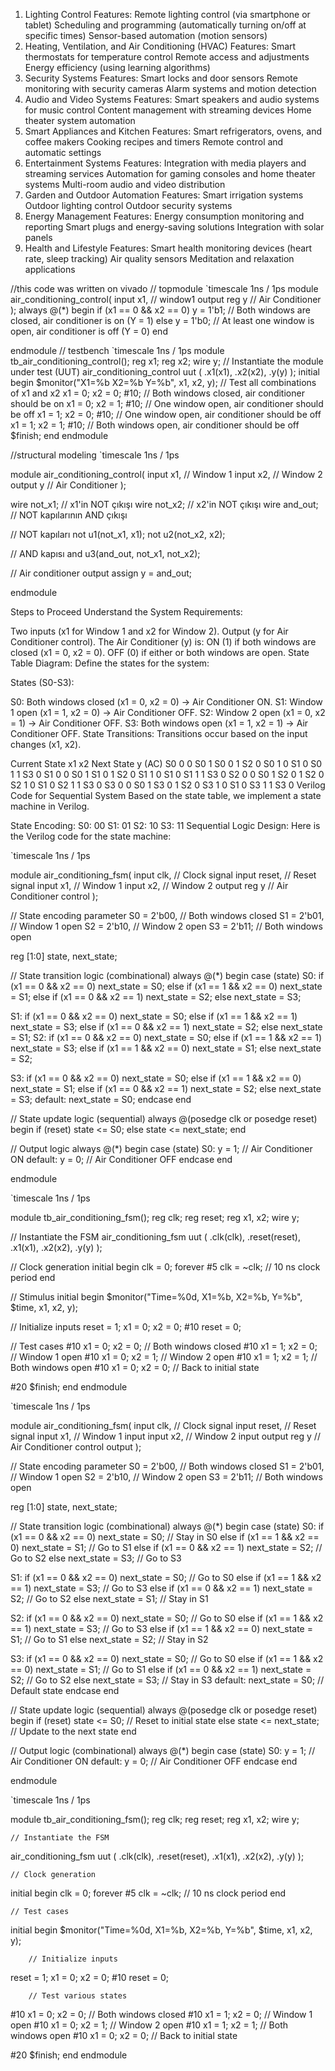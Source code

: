 1. Lighting Control
Features:
Remote lighting control (via smartphone or tablet)
Scheduling and programming (automatically turning on/off at specific times)
Sensor-based automation (motion sensors)
2. Heating, Ventilation, and Air Conditioning (HVAC)
Features:
Smart thermostats for temperature control
Remote access and adjustments
Energy efficiency (using learning algorithms)
3. Security Systems
Features:
Smart locks and door sensors
Remote monitoring with security cameras
Alarm systems and motion detection
4. Audio and Video Systems
Features:
Smart speakers and audio systems for music control
Content management with streaming devices
Home theater system automation
5. Smart Appliances and Kitchen
Features:
Smart refrigerators, ovens, and coffee makers
Cooking recipes and timers
Remote control and automatic settings
6. Entertainment Systems
Features:
Integration with media players and streaming services
Automation for gaming consoles and home theater systems
Multi-room audio and video distribution
7. Garden and Outdoor Automation
Features:
Smart irrigation systems
Outdoor lighting control
Outdoor security systems
8. Energy Management
Features:
Energy consumption monitoring and reporting
Smart plugs and energy-saving solutions
Integration with solar panels
9. Health and Lifestyle
Features:
Smart health monitoring devices (heart rate, sleep tracking)
Air quality sensors
Meditation and relaxation applications




//this code was written on vivado
// topmodule
`timescale 1ns / 1ps
module air_conditioning_control(
input x1,      // window1
output reg y   // Air Conditioner
);
always @(*) begin
    if (x1 == 0 && x2 == 0)
        y = 1'b1;  // Both windows are closed, air conditioner is on (Y = 1)
    else
        y = 1'b0;  // At least one window is open, air conditioner is off (Y = 0)
end

endmodule
// testbench
`timescale 1ns / 1ps
module tb_air_conditioning_control();
reg x1;
reg x2;
 wire y;
// Instantiate the module under test (UUT)
air_conditioning_control uut (
.x1(x1),
.x2(x2),
.y(y)
);
initial begin
$monitor("X1=%b X2=%b Y=%b", x1, x2, y);
  // Test all combinations of x1 and x2
x1 = 0; x2 = 0; #10; // Both windows closed, air conditioner should be on
x1 = 0; x2 = 1; #10; // One window open, air conditioner should be off
x1 = 1; x2 = 0; #10; // One window open, air conditioner should be off
 x1 = 1; x2 = 1; #10; // Both windows open, air conditioner should be off
$finish;
 end
endmodule

//structural modeling
`timescale 1ns / 1ps

module air_conditioning_control(
    input x1,     // Window 1
    input x2,     // Window 2
    output y      // Air Conditioner
);

   wire not_x1;  // x1'in NOT çıkışı
    wire not_x2;  // x2'in NOT çıkışı
    wire and_out; // NOT kapılarının AND çıkışı

   // NOT kapıları
    not u1(not_x1, x1);
    not u2(not_x2, x2);

  // AND kapısı
    and u3(and_out, not_x1, not_x2);

  // Air conditioner output
    assign y = and_out;

endmodule



Steps to Proceed
Understand the System Requirements:

Two inputs (x1 for Window 1 and x2 for Window 2).
Output (y for Air Conditioner control).
The Air Conditioner (y) is:
ON (1) if both windows are closed (x1 = 0, x2 = 0).
OFF (0) if either or both windows are open.
State Table Diagram: Define the states for the system:

States (S0-S3):

S0: Both windows closed (x1 = 0, x2 = 0) → Air Conditioner ON.
S1: Window 1 open (x1 = 1, x2 = 0) → Air Conditioner OFF.
S2: Window 2 open (x1 = 0, x2 = 1) → Air Conditioner OFF.
S3: Both windows open (x1 = 1, x2 = 1) → Air Conditioner OFF.
State Transitions: Transitions occur based on the input changes (x1, x2).

Current State	x1	x2	Next State	y (AC)
S0	0	0	S0	1
S0	0	1	S2	0
S0	1	0	S1	0
S0	1	1	S3	0
S1	0	0	S0	1
S1	0	1	S2	0
S1	1	0	S1	0
S1	1	1	S3	0
S2	0	0	S0	1
S2	0	1	S2	0
S2	1	0	S1	0
S2	1	1	S3	0
S3	0	0	S0	1
S3	0	1	S2	0
S3	1	0	S1	0
S3	1	1	S3	0
Verilog Code for Sequential System
Based on the state table, we implement a state machine in Verilog.

State Encoding:
S0: 00
S1: 01
S2: 10
S3: 11
Sequential Logic Design:
Here is the Verilog code for the state machine:

`timescale 1ns / 1ps

module air_conditioning_fsm(
    input clk,        // Clock signal
    input reset,      // Reset signal
    input x1,         // Window 1
    input x2,         // Window 2
    output reg y      // Air Conditioner control
);

  // State encoding
    parameter S0 = 2'b00, // Both windows closed
              S1 = 2'b01, // Window 1 open
              S2 = 2'b10, // Window 2 open
              S3 = 2'b11; // Both windows open

   reg [1:0] state, next_state;

   // State transition logic (combinational)
    always @(*) begin
        case (state)
            S0: if (x1 == 0 && x2 == 0) next_state = S0;
                else if (x1 == 1 && x2 == 0) next_state = S1;
                else if (x1 == 0 && x2 == 1) next_state = S2;
                else next_state = S3;

 S1: if (x1 == 0 && x2 == 0) next_state = S0;
                else if (x1 == 1 && x2 == 1) next_state = S3;
                else if (x1 == 0 && x2 == 1) next_state = S2;
                else next_state = S1;
    S2: if (x1 == 0 && x2 == 0) next_state = S0;
                else if (x1 == 1 && x2 == 1) next_state = S3;
                else if (x1 == 1 && x2 == 0) next_state = S1;
                else next_state = S2;

 S3: if (x1 == 0 && x2 == 0) next_state = S0;
                else if (x1 == 1 && x2 == 0) next_state = S1;
                else if (x1 == 0 && x2 == 1) next_state = S2;
                else next_state = S3;
      default: next_state = S0;
        endcase
    end

 // State update logic (sequential)
    always @(posedge clk or posedge reset) begin
        if (reset)
            state <= S0;
        else
            state <= next_state;
    end

// Output logic
    always @(*) begin
        case (state)
            S0: y = 1; // Air Conditioner ON
            default: y = 0; // Air Conditioner OFF
        endcase
    end

endmodule

`timescale 1ns / 1ps

module tb_air_conditioning_fsm();
    reg clk;
    reg reset;
    reg x1, x2;
    wire y;

 // Instantiate the FSM
    air_conditioning_fsm uut (
        .clk(clk),
        .reset(reset),
        .x1(x1),
        .x2(x2),
        .y(y)
    );

  // Clock generation
    initial begin
        clk = 0;
        forever #5 clk = ~clk; // 10 ns clock period
    end

  // Stimulus
    initial begin
        $monitor("Time=%0d, X1=%b, X2=%b, Y=%b", $time, x1, x2, y);

 // Initialize inputs
        reset = 1; x1 = 0; x2 = 0;
        #10 reset = 0;

  // Test cases
        #10 x1 = 0; x2 = 0; // Both windows closed
        #10 x1 = 1; x2 = 0; // Window 1 open
        #10 x1 = 0; x2 = 1; // Window 2 open
        #10 x1 = 1; x2 = 1; // Both windows open
        #10 x1 = 0; x2 = 0; // Back to initial state

  #20 $finish;
    end
endmodule

`timescale 1ns / 1ps

module air_conditioning_fsm(
    input clk,        // Clock signal
    input reset,      // Reset signal
    input x1,         // Window 1 input
    input x2,         // Window 2 input
    output reg y      // Air Conditioner control output
);

 // State encoding
  parameter S0 = 2'b00, // Both windows closed
              S1 = 2'b01, // Window 1 open
              S2 = 2'b10, // Window 2 open
              S3 = 2'b11; // Both windows open

   reg [1:0] state, next_state;

 // State transition logic (combinational)
  always @(*) begin
        case (state)
            S0: if (x1 == 0 && x2 == 0) next_state = S0; // Stay in S0
                else if (x1 == 1 && x2 == 0) next_state = S1; // Go to S1
                else if (x1 == 0 && x2 == 1) next_state = S2; // Go to S2
                else next_state = S3; // Go to S3

S1: if (x1 == 0 && x2 == 0) next_state = S0; // Go to S0
                else if (x1 == 1 && x2 == 1) next_state = S3; // Go to S3
                else if (x1 == 0 && x2 == 1) next_state = S2; // Go to S2
                else next_state = S1; // Stay in S1

 S2: if (x1 == 0 && x2 == 0) next_state = S0; // Go to S0
                else if (x1 == 1 && x2 == 1) next_state = S3; // Go to S3
                else if (x1 == 1 && x2 == 0) next_state = S1; // Go to S1
                else next_state = S2; // Stay in S2

 S3: if (x1 == 0 && x2 == 0) next_state = S0; // Go to S0
                else if (x1 == 1 && x2 == 0) next_state = S1; // Go to S1
                else if (x1 == 0 && x2 == 1) next_state = S2; // Go to S2
                else next_state = S3; // Stay in S3
    default: next_state = S0; // Default state
        endcase
    end

// State update logic (sequential)
 always @(posedge clk or posedge reset) begin
        if (reset)
            state <= S0; // Reset to initial state
        else
            state <= next_state; // Update to the next state
    end

 // Output logic (combinational)
 always @(*) begin
        case (state)
            S0: y = 1; // Air Conditioner ON
            default: y = 0; // Air Conditioner OFF
        endcase
    end

endmodule

`timescale 1ns / 1ps

module tb_air_conditioning_fsm();
    reg clk;
    reg reset;
    reg x1, x2;
    wire y;

    // Instantiate the FSM
 air_conditioning_fsm uut (
        .clk(clk),
        .reset(reset),
        .x1(x1),
        .x2(x2),
        .y(y)
    );

    // Clock generation
 initial begin
        clk = 0;
        forever #5 clk = ~clk; // 10 ns clock period
    end

    // Test cases
  initial begin
        $monitor("Time=%0d, X1=%b, X2=%b, Y=%b", $time, x1, x2, y);

        // Initialize inputs
 reset = 1; x1 = 0; x2 = 0;
        #10 reset = 0;

        // Test various states
 #10 x1 = 0; x2 = 0; // Both windows closed
        #10 x1 = 1; x2 = 0; // Window 1 open
        #10 x1 = 0; x2 = 1; // Window 2 open
        #10 x1 = 1; x2 = 1; // Both windows open
        #10 x1 = 0; x2 = 0; // Back to initial state

   #20 $finish;
    end
endmodule



